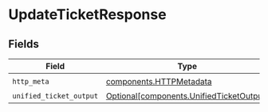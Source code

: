 # UpdateTicketResponse


## Fields

| Field                                                                                      | Type                                                                                       | Required                                                                                   | Description                                                                                |
| ------------------------------------------------------------------------------------------ | ------------------------------------------------------------------------------------------ | ------------------------------------------------------------------------------------------ | ------------------------------------------------------------------------------------------ |
| `http_meta`                                                                                | [components.HTTPMetadata](../../models/components/httpmetadata.md)                         | :heavy_check_mark:                                                                         | N/A                                                                                        |
| `unified_ticket_output`                                                                    | [Optional[components.UnifiedTicketOutput]](../../models/components/unifiedticketoutput.md) | :heavy_minus_sign:                                                                         | N/A                                                                                        |